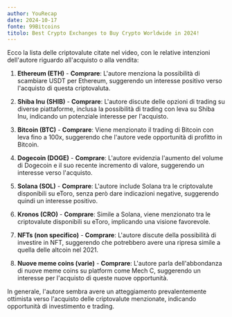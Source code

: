 ```yaml
---
author: YouRecap
date: 2024-10-17
fonte: 99Bitcoins
titolo: Best Crypto Exchanges to Buy Crypto Worldwide in 2024!
---
```


Ecco la lista delle criptovalute citate nel video, con le relative intenzioni dell'autore riguardo all'acquisto o alla vendita:

1. **Ethereum (ETH)** - **Comprare**: L'autore menziona la possibilità di scambiare USDT per Ethereum, suggerendo un interesse positivo verso l'acquisto di questa criptovaluta.

2. **Shiba Inu (SHIB)** - **Comprare**: L'autore discute delle opzioni di trading su diverse piattaforme, inclusa la possibilità di trading con leva su Shiba Inu, indicando un potenziale interesse per l'acquisto.

3. **Bitcoin (BTC)** - **Comprare**: Viene menzionato il trading di Bitcoin con leva fino a 100x, suggerendo che l'autore vede opportunità di profitto in Bitcoin.

4. **Dogecoin (DOGE)** - **Comprare**: L'autore evidenzia l'aumento del volume di Dogecoin e il suo recente incremento di valore, suggerendo un interesse verso l'acquisto.

5. **Solana (SOL)** - **Comprare**: L'autore include Solana tra le criptovalute disponibili su eToro, senza però dare indicazioni negative, suggerendo quindi un interesse positivo.

6. **Kronos (CRO)** - **Comprare**: Simile a Solana, viene menzionato tra le criptovalute disponibili su eToro, implicando una visione favorevole.

7. **NFTs (non specifico)** - **Comprare**: L'autore discute della possibilità di investire in NFT, suggerendo che potrebbero avere una ripresa simile a quella delle altcoin nel 2021.

8. **Nuove meme coins (varie)** - **Comprare**: L'autore parla dell'abbondanza di nuove meme coins su platform come Mech C, suggerendo un interesse per l'acquisto di queste nuove opportunità.

In generale, l'autore sembra avere un atteggiamento prevalentemente ottimista verso l'acquisto delle criptovalute menzionate, indicando opportunità di investimento e trading.
